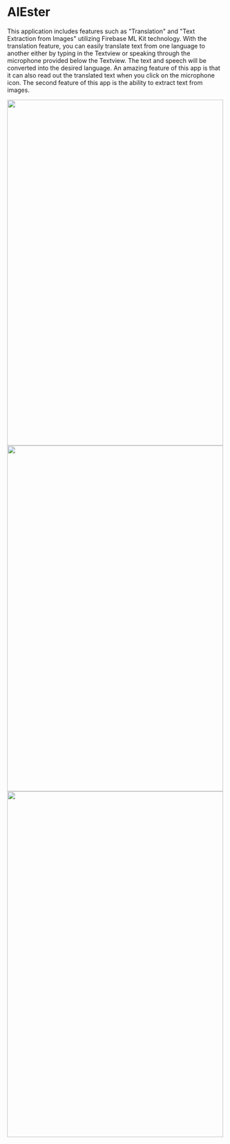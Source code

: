 # AIEster
This application includes features such as "Translation" and "Text Extraction from Images" utilizing Firebase ML Kit technology. With the translation feature, you can easily translate text from one language to another either by typing in the Textview or speaking through the microphone provided below the Textview. The text and speech will be converted into the desired language. An amazing feature of this app is that it can also read out the translated text when you click on the microphone icon.
The second feature of this app is the ability to extract text from images. 

<img src="https://user-images.githubusercontent.com/129782600/234064669-faacaf51-1d3a-40b7-81f9-0b8b0369d62a.png" width=500 height=800>
<img src="https://user-images.githubusercontent.com/129782600/234064988-a7e1d005-a70c-42a1-9453-a9cb7cf9e63c.png" width=500 height=800>
<img src="https://user-images.githubusercontent.com/129782600/234065028-e3428d3a-6aff-4b76-960f-79d7ee23831a.png" width=500 height=800>
